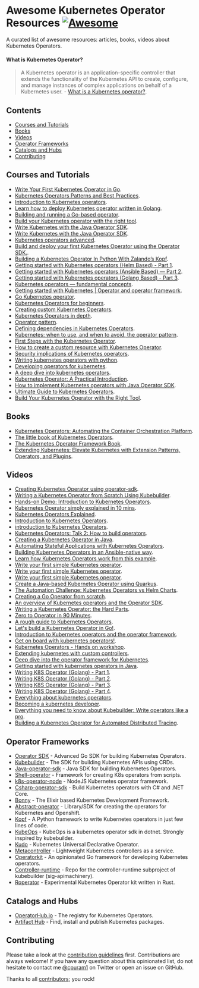 # Awesome Kubernetes Operator Resources [![Awesome](https://cdn.rawgit.com/sindresorhus/awesome/d7305f38d29fed78fa85652e3a63e154dd8e8829/media/badge.svg)](https://github.com/sindresorhus/awesome)

A curated list of awesome resources: articles, books, videos about Kubernetes Operators.

#### What is Kubernetes Operator?
> A Kubernetes operator is an application-specific controller that extends the functionality of the Kubernetes API to create, configure, and manage instances of complex applications on behalf of a Kubernetes user. - [What is a Kubernetes operator?](https://www.redhat.com/en/topics/containers/what-is-a-kubernetes-operator#:~:text=A%20Kubernetes%20operator%20is%20an,behalf%20of%20a%20Kubernetes%20user).

## Contents
- [Courses and Tutorials](#courses-and-tutorials)
- [Books](#books)
- [Videos](#videos)
- [Operator Frameworks](#operator-frameworks)
- [Catalogs and Hubs](#catalogs-and-Hubs)
- [Contributing](#contributing)


## Courses and Tutorials
* [Write Your First Kubernetes Operator in Go](https://shahin-mahmud.medium.com/write-your-first-kubernetes-operator-in-go-177047337eae).
* [Kubernetes Operators Patterns and Best Practices](https://developer.ibm.com/articles/kubernetes-operators-patterns-and-best-practices/).
* [ Introduction to Kubernetes operators](https://cognitiveclass.ai/courses/kubernetes-operators-intermediate).
* [Learn how to deploy Kubernetes operator written in Golang](https://docs.ovh.com/sg/en/kubernetes/deploying-go-operator/).
* [Building and running a Go-based operator](https://sdk.operatorframework.io/docs/building-operators/golang/tutorial/).
* [Build your Kubernetes operator with the right tool](https://cloud.redhat.com/blog/build-your-kubernetes-operator-with-the-right-tool).
* [Write Kubernetes with the Java Operator SDK](https://developers.redhat.com/articles/2022/02/15/write-kubernetes-java-java-operator-sdk).
* [Write Kubernetes with the Java Operator SDK](https://developers.redhat.com/articles/2022/02/15/write-kubernetes-java-java-operator-sdk).
* [Kubernetes operators advanced](https://courses.cognitiveclass.ai/courses/course-v1:IBM+CO0302EN+v1/course/).
* [Build and deploy your first Kubernetes Operator using the Operator SDK.](https://medium.com/faun/writing-your-first-kubernetes-operator-8f3df4453234).
* [Building a Kubernetes Operator In Python With Zalando’s Kopf](https://medium.com/swlh/building-a-kubernetes-operator-in-python-with-zalandos-kopf-37c311d8edff).
* [Getting started with Kubernetes operators (Helm Based) - Part 1](https://www.velotio.com/engineering-blog/getting-started-with-kubernetes-operators-helm-based-part-1).
* [Getting started with Kubernetes operators (Ansible Based) — Part 2](https://medium.com/velotio-perspectives/getting-started-with-kubernetes-operators-ansible-based-part-2-472eb0d453b7).
* [Getting started with Kubernetes operators (Golang Based) - Part 3](https://www.velotio.com/engineering-blog/getting-started-with-kubernetes-operators-golang-based-part-3).
* [Kubernetes operators — fundamental concepts](https://medium.com/@vivek-syngh/kubernetes-operators-fundamental-concepts-f9671597acfd).
* [Getting started with Kubernetes | Operator and operator framework](https://medium.com/@alibaba-cloud/getting-started-with-kubernetes-operator-and-operator-framework-8fe406985e34).
* [Go Kubernetes operator](https://medium.com/techlogs/go-kubernetes-operator-963461e528c5).
* [Kubernetes Operators for beginners](https://medium.com/@truestorydavestorey/kubernetes-operators-for-beginners-8f53ead07097).
* [Creating custom Kubernetes Operators](https://www.weave.works/blog/creating-custom-kubernetes-operators).
* [Kubernetes Operators in depth](https://www.infoq.com/articles/kubernetes-operators-in-depth/).
* [Operator pattern](https://kubernetes.io/docs/concepts/extend-kubernetes/operator/).
* [Defining dependencies in Kubernetes Operators](http://heidloff.net/article/defining-dependencies-kubernetes-operators/).
* [Kubernetes: when to use, and when to avoid, the operator pattern](https://thenewstack.io/kubernetes-when-to-use-and-when-to-avoid-the-operator-pattern/).
* [First Steps with the Kubernetes Operator](https://dzone.com/articles/first-steps-with-the-kubernetes-operator).
* [How to create a custom resource with Kubernetes Operator](https://codilime.com/blog/how-to-create-a-custom-resource-with-kubernetes-operator/).
* [Security implications of Kubernetes operators](https://snyk.io/blog/security-implications-of-kubernetes-operators/).
* [Writing kubernetes operators with python](https://www.spectrocloud.com/blog/writing-kubernetes-operators-with-python/).
* [Developing operators for kubernetes](https://www.maibornwolff.de/en/know-how/developing-operators-for-kubernetes/).
* [A deep dive into kubernetes operators](https://cloudnativenow.com/features/a-deep-dive-into-kubernetes-operators/).
* [Kubernetes Operator: A Practical Introduction](https://www.linkedin.com/pulse/kubernetes-operator-practical-introduction-bhanu-chaddha/).
* [How to implement Kubernetes operators with Java Operator SDK](https://developers.redhat.com/articles/2023/08/16/how-implement-kubernetes-operators-java-operator-sdk).
* [Ultimate Guide to Kubernetes Operators](https://komodor.com/learn/kubernetes-operator/).
* [Build Your Kubernetes Operator with the Right Tool](https://hazelcast.com/blog/build-your-kubernetes-operator-with-the-right-tool/).


## Books
* [Kubernetes Operators: Automating the Container Orchestration Platform](https://www.oreilly.com/library/view/kubernetes-operators/9781492048039/).
* [The little book of Kubernetes Operators](https://leanpub.com/the-little-book-of-kubernetes-operators).
* [The Kubernetes Operator Framework Book](https://www.amazon.com/Kubernetes-Operator-Framework-Book-management/dp/1803232854).
* [Extending Kubernetes: Elevate Kubernetes with Extension Patterns, Operators, and Plugins](https://www.amazon.com/Extending-Kubernetes-Extension-Patterns-Operators/dp/1484270940).



## Videos
* [Creating Kubernetes Operator using operator-sdk](https://www.youtube.com/watch?v=FHjLL5e7h00).
* [Writing a Kubernetes Operator from Scratch Using Kubebuilder](https://www.youtube.com/watch?v=LLVoyXjYlYM).
* [Hands-on Demo: Introduction to Kubernetes Operators](https://www.youtube.com/watch?v=wDLbqlEHuBc).
* [Kubernetes Operator simply explained in 10 mins](https://www.youtube.com/watch?v=ha3LjlD6g7g).
* [Kubernetes Operators Explained](https://www.youtube.com/watch?v=i9V4oCa5f9I).
* [Introduction to Kubernetes Operators](https://developer.ibm.com/articles/introduction-to-kubernetes-operators/).
* [introduction to Kubernetes Operators](https://www.youtube.com/watch?v=KRNlDQTeFKs).
* [Kubernetes Operators: Talk 2: How to build operators](https://www.redhat.com/en/about/videos/kubernetes-operators-talk-2-how-to-build-operators).
* [Creating a Kubernetes Operator in Java](https://dzone.com/articles/creating-a-kubernetes-operator-in-java-video).
* [Automating Stateful Applications with Kubernetes Operators](https://www.openstack.org/videos/summits/berlin-2018/automating-stateful-applications-with-kubernetes-operators).
* [Building Kubernetes Operators in an Ansible-native way](https://chrisshort.net/video/building-kubernetes-operators-ansible-native-way/).
* [Learn how Kubernetes Operators work from this example](https://www.theserverside.com/blog/Coffee-Talk-Java-News-Stories-and-Opinions/kubernetes-operators-example-tutorial-k8s-docker-mariadb).
* [Write your first simple Kubernetes operator](https://suedbroecker.net/2021/02/05/write-your-first-simple-kubernetes-operator/).
* [Write your first simple Kubernetes operator](https://suedbroecker.net/2021/02/05/write-your-first-simple-kubernetes-operator/).
* [Write your first simple Kubernetes operator](https://suedbroecker.net/2021/02/05/write-your-first-simple-kubernetes-operator/).
* [Create a Java-based Kubernetes Operator using Quarkus](https://www.youtube.com/watch?v=s56LRtdbSB4).
* [The Automation Challenge: Kubernetes Operators vs Helm Charts](https://www.youtube.com/watch?v=HGHYD7ejBBs).
* [Creating a Go Operator from scratch](https://www.youtube.com/watch?v=Uu9fwiJBckw).
* [An overview of Kubernetes operators and the Operator SDK](https://www.youtube.com/watch?v=huX6Sk1lKAY).
* [Writing a Kubernetes Operator: the Hard Parts](https://www.youtube.com/watch?v=wMqzAOp15wo).
* [Zero to Operator in 90 Minutes](https://www.youtube.com/watch?v=KBTXBUVNF2I).
* [A rough guide to Kubernetes Operators](https://www.youtube.com/watch?v=NfxQb--4Wng).
* [Let's build a Kubernetes Operator in Go!](https://www.youtube.com/watch?v=8Ex7ybi273g&t=328s).
* [Introduction to Kubernetes operators and the operator framework](https://www.youtube.com/watch?v=pTbuHoMp68s).
* [Get on board with kubernetes operators!](https://www.youtube.com/watch?v=JNDjE9-2Bg4).
* [Kubernetes Operators - Hands on workshop](https://www.youtube.com/watch?v=bWc2D1NSVPQ).
* [Extending kubernetes with custom controllers](https://www.youtube.com/watch?v=-MawbsIDSk8).
* [Deep dive into the operator framework for Kubernetes](https://www.youtube.com/watch?v=8_DaCcRMp5I).
* [Getting started with kubernetes operators in Java](https://www.youtube.com/watch?v=1kePLR2abno).
* [Writing K8S Operator (Golang) - Part 1](https://www.youtube.com/watch?v=89PdRvRUcPU).
* [Writing K8S Operator (Golang) - Part 2](https://www.youtube.com/watch?v=MOutOgdXfnA).
* [Writing K8S Operator (Golang) - Part 3](https://www.youtube.com/watch?v=Wtyj0V4Inmg).
* [Writing K8S Operator (Golang) - Part 4](https://www.youtube.com/watch?v=BnzfUWQHDzA).
* [Everything about kubernetes operators](https://www.youtube.com/watch?v=VAojjIYVhGk).
* [Becoming a kubernetes developer](https://www.youtube.com/watch?v=fDkoxrz7BXw).
* [Everything you need to know about Kubebuilder: Write operators like a pro](https://www.youtube.com/watch?v=_XUJ1HoinWA).
* [Building a Kubernetes Operator for Automated Distributed Tracing](https://www.youtube.com/watch?v=lPpYIYx6gcA).



## Operator Frameworks
* [Operator SDK](https://github.com/operator-framework/operator-sdk) - Advanced Go SDK for building Kubernetes Operators.
* [Kubebuilder](https://github.com/kubernetes-sigs/kubebuilder) - The SDK for building Kubernetes APIs using CRDs.
* [Java-operator-sdk](https://github.com/ContainerSolutions/java-operator-sdk) - Java SDK for building Kubernetes Operators.
* [Shell-operator](https://github.com/flant/shell-operator) - Framework for creating K8s operators from scripts.
* [k8s-operator-node](https://github.com/dot-i/k8s-operator-node) - NodeJS Kubernetes operator framework.
* [Csharp-operator-sdk](https://github.com/falox/csharp-operator-sdk) - Build Kubernetes operators with C# and .NET Core.
* [Bonny](https://github.com/coryodaniel/bonny) - The Elixir based Kubernetes Development Framework.
* [Abstract-operator](https://github.com/jvm-operators/abstract-operator) - Library/SDK for creating the operators for Kubernetes and Openshift.
* [Kopf](https://github.com/zalando-incubator/kopf) - A Python framework to write Kubernetes operators in just few lines of code.
* [KubeOps](https://github.com/buehler/dotnet-operator-sdk) - KubeOps is a kubernetes operator sdk in dotnet. Strongly inspired by kubebuilder.
* [Kudo](https://github.com/kudobuilder/kudo) - Kubernetes Universal Declarative Operator.
* [Metacontroller](https://github.com/GoogleCloudPlatform/metacontroller) - Lightweight Kubernetes controllers as a service.
* [Operatorkit](https://github.com/giantswarm/operatorkit) - An opinionated Go framework for developing Kubernetes operators.
* [Controller-runtime](https://github.com/kubernetes-sigs/controller-runtime) - Repo for the controller-runtime subproject of kubebuilder (sig-apimachinery).
* [Roperator](https://github.com/psFried/roperator) - Experimental Kubernetes Operator kit written in Rust.

## Catalogs and Hubs
* [OperatorHub.io](https://operatorhub.io/) - The registry for Kubernetes Operators.
* [Artifact Hub](https://artifacthub.io/packages/search?operators=true&sort=relevance&page=1) - Find, install and publish Kubernetes packages.


## Contributing

Please take a look at the [contribution guidelines](CONTRIBUTING.md) first. Contributions are always welcome!
If you have any question about this opinionated list, do not hesitate to contact me [@cpuram1](https://twitter.com/cpuram1) on Twitter or open an issue on GitHub.

Thanks to all [contributors](https://github.com/calvin-puram/awesome-kubernetes-operator-resources/graphs/contributors); you rock!

